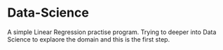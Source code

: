 # Data-Science

<p>A simple Linear Regression practise program. Trying to deeper into Data Science to explaore the domain and this is the first step.</p> 
